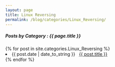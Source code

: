 ```yaml
---
layout: page
title: Linux Reversing
permalink: /blog/categories/Linux_Reversing/
---
```


<h5> Posts by Category : {{ page.title }} </h5>

<div class="card">
{% for post in site.categories.Linux_Reversing %}
 <li class="category-posts"><span>{{ post.date | date_to_string }}</span> &nbsp; <a href="{{ post.url }}">{{ post.title }}</a></li>
{% endfor %}
</div>
